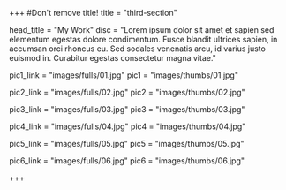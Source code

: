 +++
#Don't remove title!
title = "third-section"

head_title = "My Work"
disc = "Lorem ipsum dolor sit amet et sapien sed elementum egestas dolore condimentum. Fusce blandit ultrices sapien, in accumsan orci rhoncus eu. Sed sodales venenatis arcu, id varius justo euismod in. Curabitur egestas consectetur magna vitae."


pic1_link = "images/fulls/01.jpg"
pic1 = "images/thumbs/01.jpg"

pic2_link = "images/fulls/02.jpg"
pic2 = "images/thumbs/02.jpg"


pic3_link = "images/fulls/03.jpg"
pic3 = "images/thumbs/03.jpg"


pic4_link = "images/fulls/04.jpg"
pic4 = "images/thumbs/04.jpg"


pic5_link = "images/fulls/05.jpg"
pic5 = "images/thumbs/05.jpg"

pic6_link = "images/fulls/06.jpg"
pic6 = "images/thumbs/06.jpg"


+++
